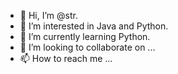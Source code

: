 - 👋 Hi, I’m @str.
- 👀 I’m interested in Java and Python.
- 🌱 I’m currently learning Python.
- 💞️ I’m looking to collaborate on ...
- 📫 How to reach me ...

<!---
llstrfe/llstrfe is a ✨ special ✨ repository because its `README.md` (this file) appears on your GitHub profile.
You can click the Preview link to take a look at your changes.
--->
